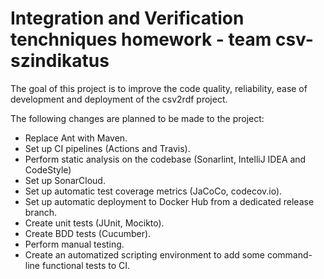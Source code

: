 # Integration and Verification tenchniques homework - team csv-szindikatus

The goal of this project is to improve the code quality, reliability, ease of development and deployment of the csv2rdf project.

The following changes are planned to be made to the project:
 - Replace Ant with Maven.
 - Set up CI pipelines (Actions and Travis).
 - Perform static analysis on the codebase (Sonarlint, IntelliJ IDEA and CodeStyle)
 - Set up SonarCloud.
 - Set up automatic test coverage metrics (JaCoCo, codecov.io).
 - Set up automatic deployment to Docker Hub from a dedicated release branch.
 - Create unit tests (JUnit, Mocikto).
 - Create BDD tests (Cucumber).
 - Perform manual testing.
 - Create an automatized scripting environment to add some command-line functional tests to CI.